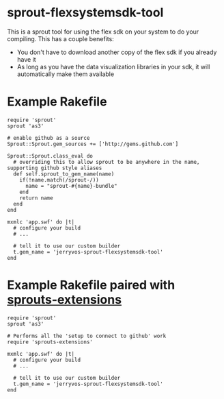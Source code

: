 sprout-flexsystemsdk-tool
=============
This is a sprout tool for using the flex sdk on your system to do your compiling. This has a couple benefits:

* You don't have to download another copy of the flex sdk if you already have it
* As long as you have the data visualization libraries in your sdk, it will automatically make them available

Example Rakefile
========
    require 'sprout'
    sprout 'as3'

    # enable github as a source
    Sprout::Sprout.gem_sources += ['http://gems.github.com']

    Sprout::Sprout.class_eval do
      # overriding this to allow sprout to be anywhere in the name, supporting github style aliases
      def self.sprout_to_gem_name(name)
        if(!name.match(/sprout-/))
          name = "sprout-#{name}-bundle"
        end
        return name
      end
    end

    mxmlc 'app.swf' do |t|
      # configure your build
      # ...
  
      # tell it to use our custom builder
      t.gem_name = 'jerryvos-sprout-flexsystemsdk-tool'
    end

Example Rakefile paired with [sprouts-extensions](http://github.com/jerryvos/sprouts-extensions)
========
    require 'sprout'
    sprout 'as3'

    # Performs all the 'setup to connect to github' work
    require 'sprouts-extensions'
    
    mxmlc 'app.swf' do |t|
      # configure your build
      # ...
  
      # tell it to use our custom builder
      t.gem_name = 'jerryvos-sprout-flexsystemsdk-tool'
    end
